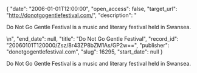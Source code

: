{
  "date": "2006-01-01T12:00:00", 
  "open_access": false, 
  "target_url": "http://donotgogentlefestival.com/", 
  "description": "<p>Do Not Go Gentle Festival is a music and literary festival held in Swansea.</p>\n", 
  "end_date": null, 
  "title": "Do Not Go Gentle Festival", 
  "record_id": "20060101T120000/Zsz/8r43ZP8bZM1As/GP2w==", 
  "publisher": "donotgogentlefestival.com", 
  "slug": 16295, 
  "start_date": null
}

<p>Do Not Go Gentle Festival is a music and literary festival held in Swansea.</p>
